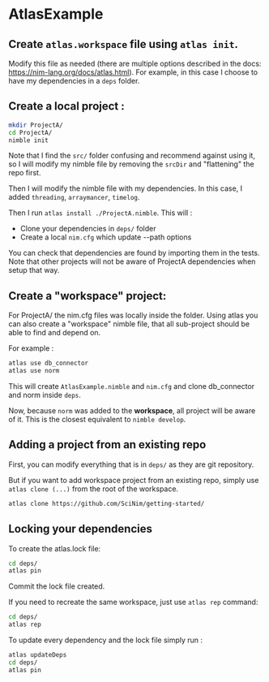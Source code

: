 # AtlasExample

## Create ``atlas.workspace`` file using ``atlas init``.

Modify this file as needed (there are multiple options described in the docs: https://nim-lang.org/docs/atlas.html). For example, in this case I choose to have my dependencies in a ``deps`` folder.


## Create a local project :

```sh
mkdir ProjectA/
cd ProjectA/
nimble init
```
Note that I find the ``src/`` folder confusing and recommend against using it, so I will modify my nimble file by removing the ``srcDir`` and "flattening" the repo first.

Then I will modify the nimble file with my dependencies. In this case, I added ``threading``, ``arraymancer``, ``timelog``.

Then I run ``atlas install ./ProjectA.nimble``.
This will :
* Clone your dependencies in ``deps/`` folder
* Create a local ``nim.cfg`` which update --path options

You can check that dependencies are found by importing them in the tests. Note that other projects will not be aware of ProjectA dependencies when setup that way.

## Create a "workspace" project: 

For ProjectA/ the nim.cfg files was locally inside the folder. Using atlas you can also create a "workspace" nimble file, that all sub-project should be able to find and depend on.


For example : 

```sh
atlas use db_connector
atlas use norm
```

This will create ``AtlasExample.nimble`` and ``nim.cfg`` and clone db_connector and norm inside ``deps``.

Now, because ``norm`` was added to the **workspace**, all project will be aware of it. This is the closest equivalent to ``nimble develop``.

## Adding a project from an existing repo

First, you can modify everything that is in ``deps/`` as they are git repository.

But if you want to add workspace project from an existing repo, simply use ``atlas clone (...)`` from the root of the workspace.

```sh
atlas clone https://github.com/SciNim/getting-started/
```

## Locking your dependencies

To create the atlas.lock file:

```sh
cd deps/
atlas pin
```

Commit the lock file created. 

If you need to recreate the same workspace, just use ``atlas rep`` command:

```sh
cd deps/
atlas rep
```

To update every dependency and the lock file simply run :

```sh
atlas updateDeps
cd deps/
atlas pin
```
